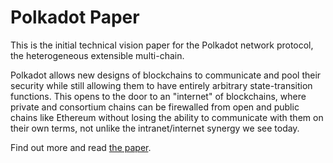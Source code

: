 # Polkadot Paper

This is the initial technical vision paper for the Polkadot network protocol, the heterogeneous extensible multi-chain.

Polkadot allows new designs of blockchains to communicate and pool their security while still allowing them to have entirely arbitrary state-transition functions. This opens to the door to an "internet" of blockchains, where private and consortium chains can be firewalled from open and public chains like Ethereum without losing the ability to communicate with them on their own terms, not unlike the intranet/internet synergy we see today.

Find out more and read [the paper](https://github.com/polkadot-io/polkadotpaper/raw/master/PolkaDotPaper.pdf). 
